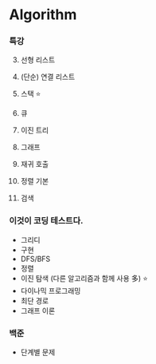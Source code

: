 # Algorithm
### 특강
3. 선형 리스트
4. (단순) 연결 리스트
6. 스택 :star:

7. 큐
8. 이진 트리
9. 그래프
10. 재귀 호출
11. 정렬 기본
13. 검색





### 이것이 코딩 테스트다.
- 그리디
- 구현
- DFS/BFS
- 정렬
- 이진 탐색 (다른 알고리즘과 함께 사용 多) :star:
- 다이나믹 프로그래밍
- 최단 경로
- 그래프 이론



### 백준
- 단계별 문제